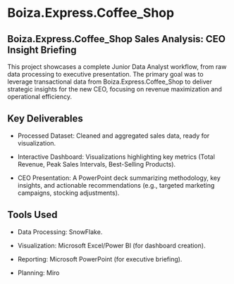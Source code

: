 # Boiza.Express.Coffee_Shop

## Boiza.Express.Coffee_Shop Sales Analysis: CEO Insight Briefing

This project showcases a complete Junior Data Analyst workflow, from raw data processing to executive presentation. The primary goal was to leverage transactional data from Boiza.Express.Coffee_Shop to deliver strategic insights for the new CEO, focusing on revenue maximization and operational efficiency.

## Key Deliverables
- Processed Dataset: Cleaned and aggregated sales data, ready for visualization.

- Interactive Dashboard: Visualizations highlighting key metrics (Total Revenue, Peak Sales Intervals, Best-Selling Products).

- CEO Presentation: A PowerPoint deck summarizing methodology, key insights, and actionable recommendations (e.g., targeted marketing campaigns, stocking adjustments).

## Tools Used
- Data Processing: SnowFlake.

- Visualization: Microsoft Excel/Power BI (for dashboard creation).

- Reporting: Microsoft PowerPoint (for executive briefing).

- Planning: Miro
